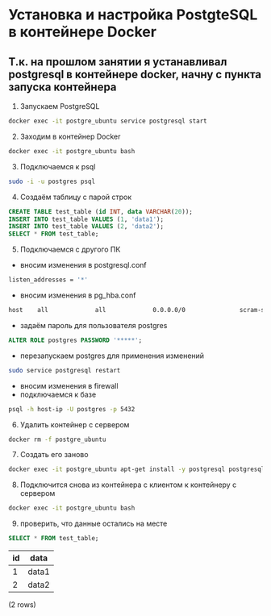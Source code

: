 # Установка и настройка PostgteSQL в контейнере Docker

## Т.к. на прошлом занятии я устанавливал postgresql в контейнере docker, начну с пункта запуска контейнера

1. Запускаем PostgreSQL
```bash
docker exec -it postgre_ubuntu service postgresql start
```

2. Заходим в контейнер Docker
```bash
docker exec -it postgre_ubuntu bash
```

3. Подключаемся к psql
```bash
sudo -i -u postgres psql
```

4. Создаём таблицу с парой строк
```sql
CREATE TABLE test_table (id INT, data VARCHAR(20));
INSERT INTO test_table VALUES (1, 'data1');
INSERT INTO test_table VALUES (2, 'data2');
SELECT * FROM test_table;
```

5. Подключаемся с другого ПК
- вносим изменения в postgresql.conf
```bash
listen_addresses = '*'
```
- вносим изменения в pg_hba.conf
```bash
host    all             all             0.0.0.0/0               scram-sha-256
```
- задаём пароль для пользователя postgres
```sql
ALTER ROLE postgres PASSWORD '*****';
```
- перезапускаем postgres для применения изменений
```bash
sudo service postgresql restart
```
- вносим изменения в firewall
- подключаемся к базе
```bash
psql -h host-ip -U postgres -p 5432
```

6. Удалить контейнер с сервером
```bash
docker rm -f postgre_ubuntu
```

7. Создать его заново
```bash
docker exec -it postgre_ubuntu apt-get install -y postgresql postgresql-contrib
```

8. Подключится снова из контейнера с клиентом к контейнеру с сервером
```bash
docker exec -it postgre_ubuntu bash
```

9. проверить, что данные остались на месте
```sql
SELECT * FROM test_table;
```
 id | data
----|-------
  1 | data1
  2 | data2
(2 rows)

